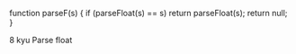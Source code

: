 function parseF(s) {
if (parseFloat(s) == s) return parseFloat(s);
  return null;
}

8 kyu
Parse float
